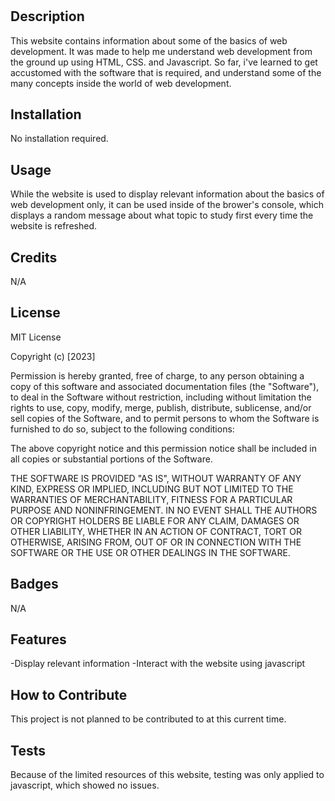 # <Bootcamp Study Guide Webpage>

## Description

This website contains information about some of the basics of web development. It was made to help me understand web development from the ground up using HTML, CSS. and Javascript. So far, i've learned to get accustomed with the software that is required, and understand some of the many concepts inside the world of web development.

## Installation

No installation required.

## Usage

While the website is used to display relevant information about the basics of web development only, it can be used inside of the brower's console, which displays a random message about what topic to study first every time the website is refreshed.

## Credits

N/A

## License

MIT License

Copyright (c) [2023] 

Permission is hereby granted, free of charge, to any person obtaining a copy
of this software and associated documentation files (the "Software"), to deal
in the Software without restriction, including without limitation the rights
to use, copy, modify, merge, publish, distribute, sublicense, and/or sell
copies of the Software, and to permit persons to whom the Software is
furnished to do so, subject to the following conditions:

The above copyright notice and this permission notice shall be included in all
copies or substantial portions of the Software.

THE SOFTWARE IS PROVIDED "AS IS", WITHOUT WARRANTY OF ANY KIND, EXPRESS OR
IMPLIED, INCLUDING BUT NOT LIMITED TO THE WARRANTIES OF MERCHANTABILITY,
FITNESS FOR A PARTICULAR PURPOSE AND NONINFRINGEMENT. IN NO EVENT SHALL THE
AUTHORS OR COPYRIGHT HOLDERS BE LIABLE FOR ANY CLAIM, DAMAGES OR OTHER
LIABILITY, WHETHER IN AN ACTION OF CONTRACT, TORT OR OTHERWISE, ARISING FROM,
OUT OF OR IN CONNECTION WITH THE SOFTWARE OR THE USE OR OTHER DEALINGS IN THE
SOFTWARE.

## Badges

N/A

## Features

-Display relevant information
-Interact with the website using javascript

## How to Contribute

This project is not planned to be contributed to at this current time.

## Tests

Because of the limited resources of this website, testing was only applied to javascript, which showed no issues.